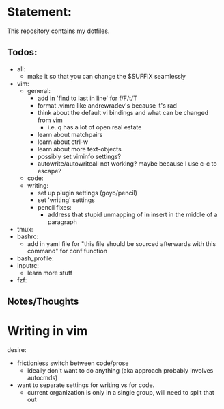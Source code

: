 # Statement:
This repository contains my dotfiles.

## Todos:
- all:
	- make it so that you can change the $SUFFIX seamlessly
- vim:
	- general:
		- add in 'find to last in line' for f/F/t/T
		- format .vimrc like andrewradev's because it's rad
		- think about the default vi bindings and what can be changed from vim
			- i.e. q has a lot of open real estate
		- learn about matchpairs
		- learn about ctrl-w
		- learn about more text-objects
		- possibly set viminfo settings?
		- autowrite/autowriteall not working? maybe because I use c-c to escape?
	- code:
	- writing:
		- set up plugin settings (goyo/pencil) 
		- set 'writing' settings
		- pencil fixes:
			- address that stupid unmapping of <cr> in insert in the middle of a paragraph
- tmux:
- bashrc:
	- add in yaml file for "this file should be sourced afterwards with this command" for conf function
- bash\_profile:
- inputrc:
	- learn more stuff
- fzf:

## Notes/Thoughts

# Writing in vim
desire:
- frictionless switch between code/prose
	- ideally don't want to do anything (aka approach probably involves autocmds)
- want to separate settings for writing vs for code.
	- current organization is only in a single group, will need to split that out
